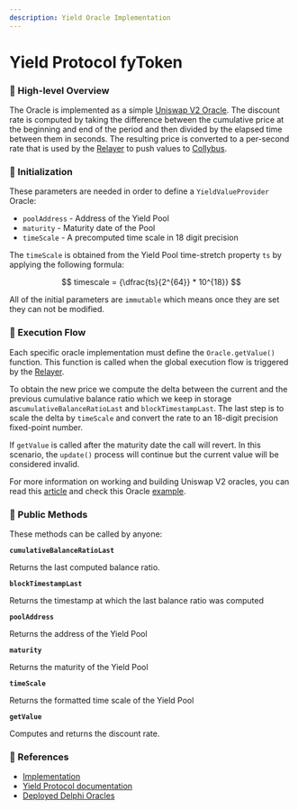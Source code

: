```yaml
---
description: Yield Oracle Implementation
---
```


# Yield Protocol fyToken

### 🔎 High-level Overview

The Oracle is implemented as a simple [Uniswap V2 Oracle](https://docs.uniswap.org/protocol/V2/guides/smart-contract-integration/building-an-oracle). The discount rate is computed by taking the difference between the cumulative price at the beginning and end of the period and then divided by the elapsed time between them in seconds. The resulting price is converted to a per-second rate that is used by the [Relayer](../relayer.md) to push values to [Collybus](../../fiat/).

### 🐣 Initialization

These parameters are needed in order to define a `YieldValueProvider` Oracle:

* `poolAddress` - Address of the Yield Pool
* `maturity` - Maturity date of the Pool
* `timeScale` - A precomputed time scale in 18 digit precision

The `timeScale` is obtained from the Yield Pool time-stretch property `ts` by applying the following formula:

$$
timescale = {\dfrac{ts}{2^{64}} * 10^{18}}
$$

All of the initial parameters are `immutable` which means once they are set they can not be modified.

### 🌈 Execution Flow

Each specific oracle implementation must define the `Oracle.getValue()` function. This function is called when the global execution flow is triggered by the [Relayer](../relayer.md). &#x20;

To obtain the new price we compute the delta between the current and the previous cumulative balance ratio which we keep in storage as`cumulativeBalanceRatioLast` and `blockTimestampLast`. The last step is to scale the delta by `timeScale` and convert the rate to an 18-digit precision fixed-point number.

If `getValue` is called after the maturity date the call will revert. In this scenario, the `update()` process will continue but the current value will be considered invalid.

For more information on working and building Uniswap V2 oracles, you can read this [article](https://docs.uniswap.org/protocol/V2/guides/smart-contract-integration/building-an-oracle) and check this Oracle [example](https://docs.uniswap.org/protocol/V2/guides/smart-contract-integration/building-an-oracle).

### 📑 Public Methods

These methods can be called by anyone:

**`cumulativeBalanceRatioLast`**

Returns the last computed balance ratio.

**`blockTimestampLast`**

Returns the timestamp at which the last balance ratio was computed

**`poolAddress`**

Returns the address of the Yield Pool

**`maturity`**

Returns the maturity of the Yield Pool

**`timeScale`**

Returns the formatted time scale of the Yield Pool

**`getValue`**

Computes and returns the discount rate.

### 📘 References

* [Implementation](https://github.com/fiatdao/delphi/blob/26c91838d287a27e494c75a834fbafef303c090d/src/oracle\_implementations/discount\_rate/Yield/YieldValueProvider.sol)
* [Yield Protocol documentation](https://docs.yieldprotocol.com/#/)
* [Deployed Delphi Oracles](https://github.com/fiatdao/changelog/tree/0693456e1938288734b79a24e9ac3be4a0ef6661/deployment)
